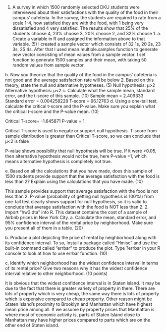1.	A survey in which 1500 randomly selected DKU students were interviewed about their satisfactions with the quality of the food in their campus’ cafeteria. In the survey, the students are required to rate from a scale 1-4, how satisfied they are with the food, with 1 being very dissatisfied and 4 very satisfied.  The results show that 25% of the students choose 4, 23% choose 3, 20% choose 2, and 32% choose 1. 
a.	Create a variable in R and assigned the information above to that variable. (5)
I created a sample vector which consists of 32 1s, 20 2s, 23 3s, 25 4s. After that I used mean.multiple.samples function to generate new vector consisting of mean values from a sample vector. I set function to generate 1500 samples and their mean, with taking 50 random values from sample vector. 
 
b.	Now you theorize that the quality of the food in the campus’ cafeteria is not good and the average satisfaction rate will be below 2. Based on this theory, state the null and alternative hypotheses. (5)
Null hypothesis: μ>2 
Alternative hypothesis: μ<2
c.	Calculate what the sample mean, standard error, and the t-score of this sample. (10)
Sample mean = 2.409333
Standard error = 0.004258228
T-score = 96.12763
d.	Using a one-tail test, calculate the critical t-score and the P-value. Make sure you explain what the critical t-score and the P-value mean. (10) 

Critical T-score= -1.645871
P-value = 1

Critical T-score is used to negate or support null hypothesis. T-score from sample distribution is greater than Critical T-score, so we can conclude that μ<2 is false

P-value shows possibility that null hypothesis will be true. If it were >0.05, then alternative hypothesis would not be true, here P-value =1, which means alternative hypothesis is completely not true.

e.	Based on all the calculations that you have made, does this sample of 1500 students provide support that the average satisfaction with the food is less than 2? Explain using the calculations that you have made. (10)

This sample provides support that average satisfaction with the food is not less than 2. P-value (probability of getting null hypothesis is 100%!) from one-tail test clearly shows support for null hypothesis, so it is valid to conclude that average satisfaction with the food is NOT less than 2.
2.	Import “hw3.dta” into R. This dataset contains the cost of a sample of Airbnb prices in New York City. 
a.	Calculate the mean, standard error, and 95% confidence interval of the rental price by neighborhood. Make sure you present all of them in a table. (20)
 
b.	Produce a plot depicting the price of rental by neighborhood along with its confidence interval. To so, Install a package called “Hmisc” and use the built-in command called “errbar” to produce the plot. Type ?errbar in your R console to look at how to use errbar function. (10)
 
c.	Identify which neighborhood has the widest confidence interval in terms of its rental price? Give two reasons why it has the widest confidence interval relative to other neighborhood. (10 points)

It is obvious that the widest confidence interval is in Staten Island. It may be due to the fact that there is greater variety of property in there. There are lots of property which is very cheap, the same way there is lots of property which is expensive compared to cheap property. 
Other reason might be Staten Island’s proximity to Brooklyn and Manhattan which have highest mean price among all. If we assume by property prices that Manhattan is where most of economic activity is, parts of Staten Island close to Manhattan may have higher prices compared to parts which are on the other end of Staten island.
